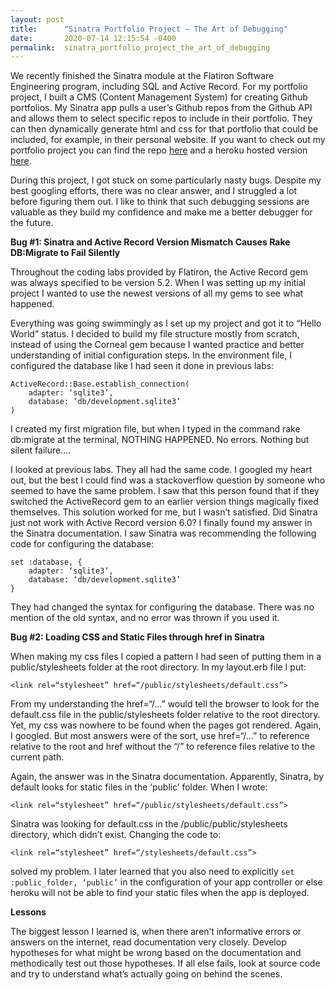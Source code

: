 ```yaml
---
layout: post
title:      "Sinatra Portfolio Project – The Art of Debugging"
date:       2020-07-14 12:15:54 -0400
permalink:  sinatra_portfolio_project_the_art_of_debugging
---
```



We recently finished the Sinatra module at the Flatiron Software Engineering program, including SQL and Active Record. For my portfolio project, I built a CMS (Content Management System) for creating Github portfolios. My Sinatra app pulls a user’s Github repos from the Github API and allows them to select specific repos to include in their portfolio. They can then dynamically generate html and css for that portfolio that could be included, for example, in their personal website. If you want to check out my portfolio project you can find the repo [here](https://github.com/charlie763/github-portfolio-cms) and a heroku hosted version [here](https://infinite-cove-25560.herokuapp.com).

During this project, I got stuck on some particularly nasty bugs. Despite my best googling efforts, there was no clear answer, and I struggled a lot before figuring them out. I like to think that such debugging sessions are valuable as they build my confidence and make me a better debugger for the future. 

**Bug #1: Sinatra and Active Record Version Mismatch Causes Rake DB:Migrate to Fail Silently**

Throughout the coding labs provided by Flatiron, the Active Record gem was always specified to be version 5.2. When I was setting up my initial project I wanted to use the newest versions of all my gems to see what happened. 

Everything was going swimmingly as I set up my project and got it to “Hello World” status. I decided to build my file structure mostly from scratch, instead of using the Corneal gem because I wanted practice and better understanding of initial configuration steps. In the environment file, I configured the database like I had seen it done in previous labs:

```
ActiveRecord::Base.establish_connection(
	adapter: ‘sqlite3’,
	database: ‘db/development.sqlite3’
)
```

I created my first migration file, but when I typed in the command rake db:migrate at the terminal, NOTHING HAPPENED. No errors. Nothing but silent failure….

I looked at previous labs. They all had the same code. I googled my heart out, but the best I could find was a stackoverflow question by someone who seemed to have the same problem. I saw that this person found that if they switched the ActiveRecord gem to an earlier version things magically fixed themselves. This solution worked for me, but I wasn’t satisfied. Did Sinatra just not work with Active Record version 6.0? I finally found my answer in the Sinatra documentation. I saw Sinatra was recommending the following code for configuring the database:

```
set :database, {
	adapter: ‘sqlite3’,
	database: ‘db/development.sqlite3’
}
```

They had changed the syntax for configuring the database. There was no mention of the old syntax, and no error was thrown if you used it.

**Bug #2: Loading CSS and Static Files through href in Sinatra**

When making my css files I copied a pattern I had seen of putting them in a public/stylesheets folder at the root directory. In my layout.erb file I put:

```
<link rel=“stylesheet” href=“/public/stylesheets/default.css”>
```

From my understanding the href=“/...” would tell the browser to look for the default.css file in the public/stylesheets folder relative to the root directory. Yet, my css was nowhere to be found when the pages got rendered. Again, I googled. But most answers were of the sort, use href=“/...” to reference relative to the root and href without the “/” to reference files relative to the current path.

Again, the answer was in the Sinatra documentation. Apparently, Sinatra, by default looks for static files in the ‘public’ folder. When I wrote: 

```
<link rel=“stylesheet” href=“/public/stylesheets/default.css”>
```

Sinatra was looking for default.css in the /public/public/stylesheets directory, which didn’t exist. Changing the code to:

```
<link rel=“stylesheet” href=“/stylesheets/default.css”>
```

solved my problem. I later learned that you also need to explicitly ```set :public_folder, ‘public’``` in the configuration of your app controller or else heroku will not be able to find your static files when the app is deployed. 

**Lessons**

The biggest lesson I learned is, when there aren’t informative errors or answers on the internet, read documentation very closely. Develop hypotheses for what might be wrong based on the documentation and methodically test out those hypotheses. If all else fails, look at source code and try to understand what’s actually going on behind the scenes. 



